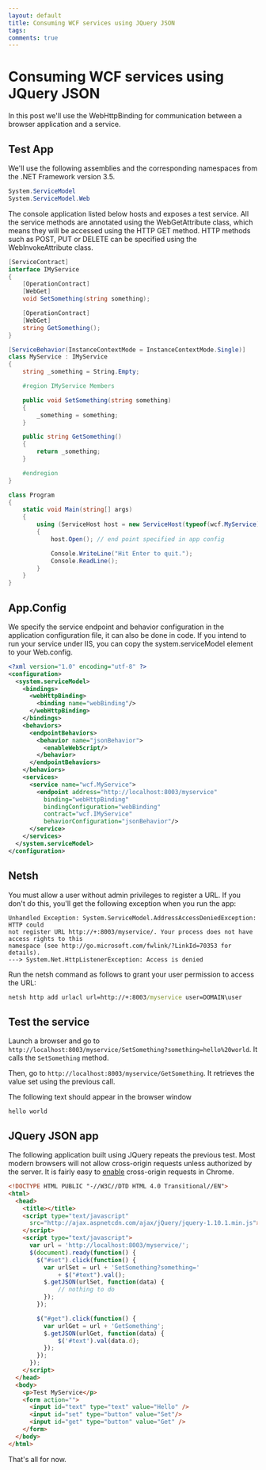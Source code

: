 ```yaml
---
layout: default
title: Consuming WCF services using JQuery JSON
tags:
comments: true
---
```

# Consuming WCF services using JQuery JSON

In this post we'll use the WebHttpBinding for communication between a browser application and a service.

## Test App

We'll use the following assemblies and the corresponding namespaces from the .NET Framework version 3.5.

```c#
System.ServiceModel
System.ServiceModel.Web
```

The console application listed below hosts and exposes a test service. All the service methods are annotated using the WebGetAttribute class, which means they will be accessed using the HTTP GET method. HTTP methods such as POST, PUT or DELETE can be specified using the WebInvokeAttribute class.

```c#
[ServiceContract]
interface IMyService
{
    [OperationContract]
    [WebGet]
    void SetSomething(string something);

    [OperationContract]
    [WebGet]
    string GetSomething();
}

[ServiceBehavior(InstanceContextMode = InstanceContextMode.Single)]
class MyService : IMyService
{
    string _something = String.Empty;

    #region IMyService Members

    public void SetSomething(string something)
    {
        _something = something;
    }

    public string GetSomething()
    {
        return _something;
    }

    #endregion
}

class Program
{
    static void Main(string[] args)
    {
        using (ServiceHost host = new ServiceHost(typeof(wcf.MyService)))
        {
            host.Open(); // end point specified in app config

            Console.WriteLine("Hit Enter to quit.");
            Console.ReadLine();
        }
    }
}
```

## App.Config

We specify the service endpoint and behavior configuration in the application configuration file, it can also be done in code. If you intend to run your service under IIS, you can copy the system.serviceModel element to your Web.config.

```xml
<?xml version="1.0" encoding="utf-8" ?>
<configuration>
  <system.serviceModel>
    <bindings>
      <webHttpBinding>
        <binding name="webBinding"/>
      </webHttpBinding>
    </bindings>
    <behaviors>
      <endpointBehaviors>
        <behavior name="jsonBehavior">
          <enableWebScript/>
        </behavior>
      </endpointBehaviors>
    </behaviors>
    <services>
      <service name="wcf.MyService">
        <endpoint address="http://localhost:8003/myservice"
          binding="webHttpBinding"
          bindingConfiguration="webBinding"
          contract="wcf.IMyService"
          behaviorConfiguration="jsonBehavior"/>
      </service>
    </services>
  </system.serviceModel>
</configuration>
```

## Netsh

You must allow a user without admin privileges to register a URL. If you don't do this, you'll get the following exception when you run the app:

```text
Unhandled Exception: System.ServiceModel.AddressAccessDeniedException: HTTP could
not register URL http://+:8003/myservice/. Your process does not have access rights to this
namespace (see http://go.microsoft.com/fwlink/?LinkId=70353 for details).
---> System.Net.HttpListenerException: Access is denied
```

Run the netsh command as follows to grant your user permission to access the URL:

```cmd
netsh http add urlacl url=http://+:8003/myservice user=DOMAIN\user
```

## Test the service

Launch a browser and go to `http://localhost:8003/myservice/SetSomething?something=hello%20world`. It calls the `SetSomething` method.

Then, go to `http://localhost:8003/myservice/GetSomething`. It retrieves the value set using the previous call.

The following text should appear in the browser window

```text
hello world
```

## JQuery JSON app

The following application built using JQuery repeats the previous test. Most modern browsers will not allow cross-origin requests unless authorized by the server. It is fairly easy to [enable](http://joshuamcginnis.com/2011/02/28/how-to-disable-same-origin-policy-in-chrome/) cross-origin requests in Chrome.

```html
<!DOCTYPE HTML PUBLIC "-//W3C//DTD HTML 4.0 Transitional//EN">
<html>
  <head>
    <title></title>
    <script type="text/javascript"
      src="http://ajax.aspnetcdn.com/ajax/jQuery/jquery-1.10.1.min.js">
    </script>
    <script type="text/javascript">
      var url = 'http://localhost:8003/myservice/';
      $(document).ready(function() {
        $("#set").click(function() {
          var urlSet = url + 'SetSomething?something='
              + $("#text").val();
          $.getJSON(urlSet, function(data) {
              // nothing to do
          });
        });

        $("#get").click(function() {
          var urlGet = url + 'GetSomething';
          $.getJSON(urlGet, function(data) {
              $('#text').val(data.d);
          });
        });
      });
    </script>
  </head>
  <body>
    <p>Test MyService</p>
    <form action="">
      <input id="text" type="text" value="Hello" />
      <input id="set" type="button" value="Set"/>
      <input id="get" type="button" value="Get" />
    </form>
  </body>
</html>
```

That's all for now.
